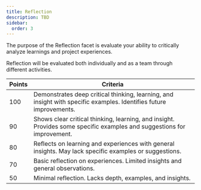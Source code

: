 ```yaml
---
title: Reflection
description: TBD
sidebar:
  order: 3
---
```


The purpose of the Reflection facet is evaluate your ability to critically analyze learnings and project experiences.

Reflection will be evaluated both individually and as a team through different activities.

Points | Criteria
-------|---------
100    | Demonstrates deep critical thinking, learning, and insight with specific examples. Identifies future improvements.
90     | Shows clear critical thinking, learning, and insight. Provides some specific examples and suggestions for improvement.
80     | Reflects on learning and experiences with general insights. May lack specific examples or suggestions.
70     | Basic reflection on experiences. Limited insights and general observations.
50     | Minimal reflection. Lacks depth, examples, and insights.
